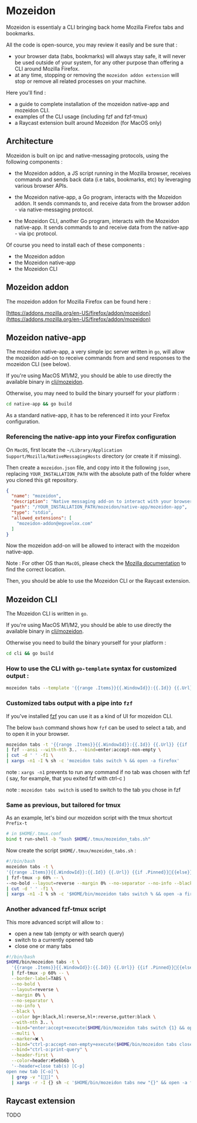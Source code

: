# Mozeidon 

Mozeidon is essentialy a CLI bringing back home Mozilla Firefox tabs and bookmarks. 

All the code is open-source, you may review it easily and be sure that : 
- your browser data (tabs, bookmarks) will always stay safe, it will never be used outside of your system, for any other purpose than offering a CLI around Mozilla Firefox.
- at any time, stopping or removing the ``mozeidon addon extension`` will stop or remove all related processes on your machine.

Here you'll find :
- a guide to complete installation of the mozeidon native-app and mozeidon CLI.
- examples of the CLI usage (including fzf and fzf-tmux) 
- a Raycast extension built around Mozeidon (for MacOS only)

## Architecture

Mozeidon is built on ipc and native-messaging protocols, using the following components :

- the Mozeidon addon, a JS script running in the Mozilla browser, receives commands and sends back data (i.e tabs, bookmarks, etc) by leveraging various browser APIs.

- the Mozeidon native-app, a Go program, interacts with the Mozeidon addon. It sends commands to, and receive data from the browser addon - via native-messaging protocol.

- the Mozeidon CLI, another Go program, interacts with the Mozeidon native-app. It sends commands to and receive data from the native-app - via ipc protocol.


Of course you need to install each of these components :
- the Mozeidon addon
- the Mozeidon native-app
- the Mozeidon CLI

## Mozeidon addon

The mozeidon addon for Mozilla Firefox can be found here :

[https://addons.mozilla.org/en-US/firefox/addon/mozeidon](https://addons.mozilla.org/en-US/firefox/addon/mozeidon)

## Mozeidon native-app

The mozeidon native-app, a very simple ipc server written in ``go``, will allow the mozeidon add-on to receive commands from and send responses to the mozeidon CLI (see below).

If you're using MacOS M1/M2, you should be able to use directly the available binary in [cli/mozeidon](https://github.com/egovelox/mozeidon/blob/main/native-app/mozeidon-app).

Otherwise, you may need to build the binary yourself for your platform :
```bash
cd native-app && go build
```

As a standard native-app, it has to be referenced it into your Firefox configuration.

### Referencing the native-app into your Firefox configuration

On ``MacOS``, first locate the ``~/Library/Application Support/Mozilla/NativeMessagingHosts`` directory (or create it if missing).

Then create a ``mozeidon.json`` file, and copy into it the following ``json``, replacing ``YOUR_INSTALLATION_PATH`` with the absolute path of the folder where you cloned this git repository.

```json
{
  "name": "mozeidon",
  "description": "Native messaging add-on to interact with your browser",
  "path": "/YOUR_INSTALLATION_PATH/mozeidon/native-app/mozeidon-app",
  "type": "stdio",
  "allowed_extensions": [
    "mozeidon-addon@egovelox.com"
  ]
}
```

Now the mozeidon add-on will be allowed to interact with the mozeidon native-app.

Note : 
For other OS than ``MacOS``, please check the [Mozilla documentation](https://developer.mozilla.org/en-US/docs/Mozilla/Add-ons/WebExtensions/Native_manifests#manifest_location) to find the correct location.

Then, you should be able to use the Mozeidon CLI or the Raycast extension.

## Mozeidon CLI

The Mozeidon CLI is written in ``go``. 

If you're using MacOS M1/M2, you should be able to use directly the available binary in [cli/mozeidon](https://github.com/egovelox/mozeidon/blob/main/cli/mozeidon).

Otherwise you need to build the binary yourself for your platform :
```bash
cd cli && go build
```

### How to use the CLI with ``go-template`` syntax for customized output :

```bash
mozeidon tabs --template '{{range .Items}}{{.WindowId}}:{{.Id}} {{.Url}} {{if .Pinned}}📌{{else}}🦊{{end}} {{"\\u001b[38;5;109m"}} {{.Domain}}{{"\\033[0m"}} {{.Title}}{{"\n"}}{{end}}'
```

### Customized tabs output with a pipe into ``fzf``

If you've installed [fzf](https://github.com/junegunn/fzf) you can use it as a kind of UI for mozeidon CLI.

The below `bash` command shows how `fzf` can be used to select a tab, and to open it in your browser.

```bash
mozeidon tabs -t '{{range .Items}}{{.WindowId}}:{{.Id}} {{.Url}} {{if .Pinned}}📌{{else}}🦊{{end}} {{"\u001b[38;5;109m"}} {{.Domain}}{{"\033[0m"}} {{.Title}}{{"\n"}}{{end}}' \
| fzf --ansi --with-nth 3.. --bind=enter:accept-non-empty \
| cut -d ' ' -f1 \
| xargs -n1 -I % sh -c 'mozeidon tabs switch % && open -a firefox'
```

note : ``xargs -n1`` prevents to run any command if no tab was chosen with fzf ( say, for example, that you exited fzf with ctrl-c )

note : ``mozeidon tabs switch`` is used to switch to the tab you chose in fzf

### Same as previous, but tailored for tmux

As an example, let's bind our mozeidon script with the tmux shortcut ``Prefix-t``

```bash
# in $HOME/.tmux.conf
bind t run-shell -b "bash $HOME/.tmux/mozeidon_tabs.sh"
```

Now create the script ``$HOME/.tmux/mozeidon_tabs.sh`` :

```bash
#!/bin/bash
mozeidon tabs -t \
'{{range .Items}}{{.WindowId}}:{{.Id}} {{.Url}} {{if .Pinned}}📌{{else}}🦊{{end}} {{"\u001b[38;5;109m"}} {{.Domain}}{{"\033[0m"}}  {{.Title}}{{"\n"}}{{end}}' \
| fzf-tmux -p 60% -- \
--no-bold --layout=reverse --margin 0% --no-separator --no-info --black --color bg+:black,hl:reverse,hl+:reverse,gutter:black --ansi --with-nth 3.. --bind=enter:accept-non-empty \
| cut -d ' ' -f1 \
| xargs -n1 -I % sh -c '$HOME/bin/mozeidon tabs switch % && open -a firefox'
```

### Another advanced fzf-tmux script

This more advanced script will allow to :
- open a new tab (empty or with search query)
- switch to a currently opened tab
- close one or many tabs

```bash
#!/bin/bash
$HOME/bin/mozeidon tabs -t \
  '{{range .Items}}{{.WindowId}}:{{.Id}} {{.Url}} {{if .Pinned}}📌{{else}}🦊{{end}} {{"\u001b[38;5;109m"}}  {{.Domain}}{{"\033[0m"}}  {{.Title}}{{"\n"}}{{end}}'\
  | fzf-tmux -p 60% -- \
  --border-label=TABS \
  --no-bold \
  --layout=reverse \
  --margin 0% \
  --no-separator \
  --no-info \
  --black \
  --color bg+:black,hl:reverse,hl+:reverse,gutter:black \
  --with-nth 3.. \
  --bind="enter:accept+execute($HOME/bin/mozeidon tabs switch {1} && open -a firefox)" \
  --multi \
  --marker=❌ \
  --bind="ctrl-p:accept-non-empty+execute($HOME/bin/mozeidon tabs close {+1})" \
  --bind="ctrl-o:print-query" \
  --header-first \
  --color=header:#5e6b6b \
  '--header=close tab(s) [C-p] 
open new tab [C-o]'\
  | grep -v "[🦊📌]" \
  | xargs -r -I {} sh -c '$HOME/bin/mozeidon tabs new "{}" && open -a firefox'
```

## Raycast extension

TODO

